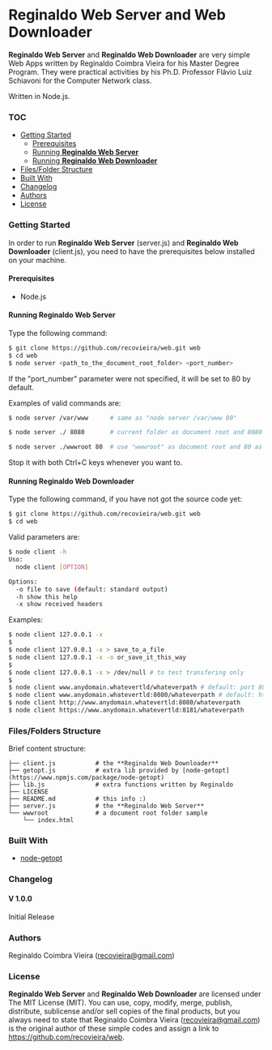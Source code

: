 # **Reginaldo Web Server** and **Web Downloader**
**Reginaldo Web Server** and **Reginaldo Web Downloader** are very simple Web Apps written by Reginaldo Coimbra Vieira for his Master Degree Program. They were practical activities by his Ph.D. Professor Flávio Luiz Schiavoni for the Computer Network class.

Written in Node.js.

### TOC
- [Getting Started](#getting-started)
  - [Prerequisites](#prerequisites)
  - [Running **Reginaldo Web Server**](#running-web-server)
  - [Running **Reginaldo Web Downloader**](#running-web-downloader)
- [Files/Folder Structure](#filesfolder-structure)
- [Built With](#built-with)
- [Changelog](#changelog)
- [Authors](#authors)
- [License](#license)


### Getting Started
In order to run **Reginaldo Web Server** (server.js) and **Reginaldo Web Downloader** (client.js), you need to have the prerequisites below installed on your machine.

#### Prerequisites
  - Node.js

#### Running **Reginaldo Web Server**
Type the following command:

```sh
$ git clone https://github.com/recovieira/web.git web
$ cd web
$ node server <path_to_the_document_root_folder> <port_number>
```

If the "port_number" parameter were not specified, it will be set to 80 by default.

Examples of valid commands are:

```sh
$ node server /var/www      # same as "node server /var/www 80"
```

```sh
$ node server ./ 8080       # current folder as document root and 8080 as HTTP port
```

```sh
$ node server ./wwwroot 80  # use "wwwroot" as document root and 80 as HTTP port
```

Stop it with both Ctrl+C keys whenever you want to.


#### Running **Reginaldo Web Downloader**
Type the following command, if you have not got the source code yet:

```sh
$ git clone https://github.com/recovieira/web.git web
$ cd web
```

Valid parameters are:

```sh
$ node client -h
Uso:
  node client [OPTION]

Options:
  -o file to save (default: standard output)
  -h show this help
  -x show received headers
```

Examples:

```sh
$ node client 127.0.0.1 -x
$
$ node client 127.0.0.1 -x > save_to_a_file
$ node client 127.0.0.1 -x -o or_save_it_this_way
$
$ node client 127.0.0.1 -x > /dev/null # to test transfering only
$
$ node client www.anydomain.whatevertld/whateverpath # default: port 80 and http protocol
$ node client www.anydomain.whatevertld:8080/whateverpath # default: http protocol
$ node client http://www.anydomain.whatevertld:8080/whateverpath
$ node client https://www.anydomain.whatevertld:8181/whateverpath
```

### Files/Folders Structure
Brief content structure:

```
├── client.js			# the **Reginaldo Web Downloader**
├── getopt.js			# extra lib provided by [node-getopt](https://www.npmjs.com/package/node-getopt)
├── lib.js				# extra functions written by Reginaldo
├── LICENSE
├── README.md			# this info :)
├── server.js			# the **Reginaldo Web Server**
└── wwwroot				# a document root folder sample
    └── index.html
```

### Built With
- [node-getopt](https://www.npmjs.com/package/node-getopt)

### Changelog
#### V 1.0.0
Initial Release

### Authors
Reginaldo Coimbra Vieira (recovieira@gmail.com)

### License
**Reginaldo Web Server** and **Reginaldo Web Downloader** are licensed under The MIT License (MIT). You can use, copy, modify, merge, publish, distribute, sublicense and/or sell copies of the final products, but you always need to state that Reginaldo Coimbra Vieira (recovieira@gmail.com) is the original author of these simple codes and assign a link to https://github.com/recovieira/web.
